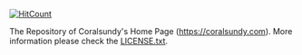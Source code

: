 [![HitCount](http://hits.dwyl.com/coralsundy/coralsundy/coralsundy-website.svg?style=flat-square)](http://hits.dwyl.com/coralsundy/coralsundy/coralsundy-website)

The Repository of Coralsundy's Home Page (https://coralsundy.com).
More information please check the [LICENSE.txt](LICENSE.txt).
